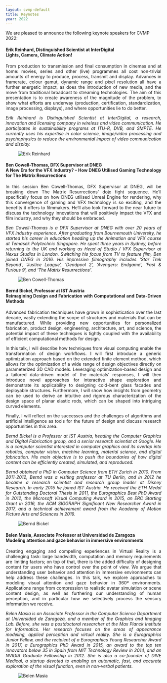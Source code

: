 ```yaml
---
layout: cvmp-default
title: Keynotes
year: 2022
---
```


We are pleased to announce the following keynote speakers for CVMP 2022:


<a name="ER" />
<div class="row">
<div class="col-xs-12 col-sm-7 col-md-8 col-lg-9" markdown="1" style="text-align: justify">

#### Erik Reinhard, Distinguished Scientist at InterDigital <br> Lights, Camera, Climate Action!

From production to transmission and final consumption in cinemas and at home: movies, series and other (live) programmes all cost non-trivial amounts of energy to produce, process, transmit and display. Advances in framerate, colour gamut, dynamic range and pixel resolution all have a further energetic impact, as does the introduction of new media, and the move from traditional broadcast to streaming technologies. The aim of this presentation is to create awareness of the magnitude of the problem, to show what efforts are underway (production, certification, standardization, image processing, displays), and where opportunities lie to do better.

*Erik Reinhard is Distinguished Scientist at InterDigital, a research, innovation and licensing company in wireless and video communication. He participates in sustainability programs at ITU-R, DVB, and SMPTE. He currently uses his expertise in color science, image/video processing and psychophysics to reduce the environmental impact of video communication and display.*

</div>

<figure class="col-xs-6 col-sm-5 col-md-4 col-lg-3">
  <img src="{{site.url}}/img/2022/keynotes/ErikReinhard.jpg" class="img-responsive img-thumbnail" alt="Erik Reinhard" title="Erik Reinhard">
</figure>

</div>



<a name="BCT" />
<div class="row">
<div class="col-xs-12 col-sm-7 col-md-8 col-lg-9" markdown="1" style="text-align: justify">

#### Ben Cowell-Thomas, DFX Supervisor at DNEG <br> A New Era for the VFX Industry? – How DNEG Utilised Gaming Technology for The Matrix Resurrections

In this session Ben Cowell-Thomas, DFX Supervisor at DNEG, will be breaking down The Matrix Resurrections' dojo fight sequence. He’ll specifically focus on how DNEG utilised Unreal Engine for rendering, why this convergence of gaming and VFX technology is so exciting, and the benefits it offers to filmmakers. He’ll also look forward to the near future to discuss the technology innovations that will positively impact the VFX and film industry, and why they should be embraced.

*Ben Cowell-Thomas is a DFX Supervisor at DNEG with over 20 years of VFX industry experience. After graduating from Bournemouth University, he started his career in education heading up the Animation and VFX course at Temasek Polytechnic Singapore. He spent three years in Sydney, before returning to the UK and working as Head of Studio / VFX Supervisor at Nexus Studios in London. Switching his focus from TV to feature film, Ben joined DNEG in 2016. His impressive filmography includes ‘Star Trek Beyond’, ‘Justice League’, ‘Deadpool 2’, ‘Avengers: Endgame’, ‘Fast & Furious 9’, and ‘The Matrix Resurrections’.*

</div>

<figure class="col-xs-6 col-sm-5 col-md-4 col-lg-3">
  <img src="{{site.url}}/img/2022/keynotes/BenCowellThomas.jpg" class="img-responsive img-thumbnail" alt="Ben Cowell-Thomas" title="Ben Cowell-Thomas">
</figure>

</div>



<a name="BB" />
<div class="row">
<div class="col-xs-12 col-sm-7 col-md-8 col-lg-9" markdown="1" style="text-align: justify">

#### Bernd Bickel, Professor at IST Austria <br> Reimagining Design and Fabrication with Computational and Data-Driven Methods

Advanced fabrication techniques have grown in sophistication over the last decade, vastly extending the scope of structures and materials that can be manufactured. While providing new opportunities for personalized fabrication, product design, engineering, architecture, art, and science, the potential impact of these techniques is tightly coupled with the availability of efficient computational methods for design.

In this talk, I will describe how techniques from visual computing enable the transformation of design workflows. I will first introduce a generic optimization approach based on the extended finite element method, which allows for the optimization of a wide range of design objectives directly on parameterized 3D CAD models. Leveraging optimization-based design and a tailored data-driven model of the materials’ responses, I will then introduce novel approaches for interactive shape exploration and demonstrate its applicability to designing cold-bent glass facades and deployable structures. Furthermore, I will show how insights from geometry can be used to derive an intuitive and rigorous characterization of the design space of planar elastic rods, which can be shaped into intriguing curved elements.

Finally, I will reflect on the successes and the challenges of algorithms and artificial intelligence as tools for the future of design and discuss research opportunities in this area.

*Bernd Bickel is a Professor at IST Austria, heading the Computer Graphics and Digital Fabrication group, and a senior research scientist at Google. He is a computer scientist interested in computer graphics and its overlap into robotics, computer vision, machine learning, material science, and digital fabrication. His main objective is to push the boundaries of how digital content can be efficiently created, simulated, and reproduced.*

*Bernd obtained a PhD in Computer Science from ETH Zurich in 2010. From 2011-2012, Bernd was a visiting professor at TU Berlin, and in 2012 he became a research scientist and research group leader at Disney Research. In early 2015 he joined IST Austria. He received the ETH Medal for Outstanding Doctoral Thesis in 2011, the Eurographics Best PhD Award in 2012, the Microsoft Visual Computing Award in 2015, an ERC Starting Grant in 2016, the ACM SIGGRAPH Significant New Researcher Award in 2017, and a technical achievement award from the Academy of Motion Picture Arts and Sciences in 2019.*

</div>

<figure class="col-xs-6 col-sm-5 col-md-4 col-lg-3">
  <img src="{{site.url}}/img/2022/keynotes/BerndBickel.png" class="img-responsive img-thumbnail" alt="Bernd Bickel" title="Bernd Bickel">
</figure>

</div>



<a name="BM" />
<div class="row">
<div class="col-xs-12 col-sm-7 col-md-8 col-lg-9" markdown="1" style="text-align: justify">

#### Belen Masia, Associate Professor at Universidad de Zaragoza <br> Modeling attention and gaze behavior in immersive environments

Creating engaging and compelling experiences in Virtual Reality is a challenging task: large bandwidth, computation and memory requirements are limiting factors; on top of that, there is the added difficulty of designing content for users who have control over the point of view. We argue that understanding user behavior and attention in immersive environments can help address these challenges. In this talk, we explore approaches to modeling visual attention and gaze behavior in 360º environments. Applications range from compression to realistic avatar simulation or scene content design, as well as furthering our understanding of human perception, and in particular how we selectively process the sensory information we receive.

*Belen Masia is an Associate Professor in the Computer Science Department at Universidad de Zaragoza, and a member of the Graphics and Imaging Lab. Before, she was a postdoctoral researcher at the Max Planck Institute for Informatics. Her research focuses on the areas of appearance modeling, applied perception and virtual reality. She is a Eurographics Junior Fellow, and the recipient of a Eurographics Young Researcher Award in 2017, a Eurographics PhD Award in 2015, an award to the top ten innovators below 35 in Spain from MIT Technology Review in 2014, and an NVIDIA Graduate Fellowship in 2012. She is also a co-founder of DIVE Medical, a startup devoted to enabling an automatic, fast, and accurate exploration of the visual function, even in non-verbal patients.*

</div>

<figure class="col-xs-6 col-sm-5 col-md-4 col-lg-3">
  <img src="{{site.url}}/img/2022/keynotes/BelenMasia.jpg" class="img-responsive img-thumbnail" alt="Belen Masia" title="Belen Masia">
</figure>

</div>
